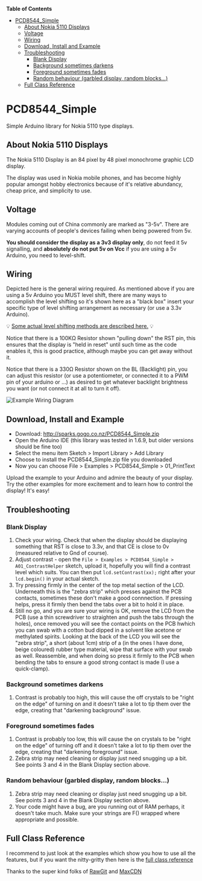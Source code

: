 <!-- START doctoc generated TOC please keep comment here to allow auto update -->
<!-- DON'T EDIT THIS SECTION, INSTEAD RE-RUN doctoc TO UPDATE -->
**Table of Contents**

- [PCD8544_Simple](#pcd8544_simple)
  - [About Nokia 5110 Displays](#about-nokia-5110-displays)
  - [Voltage](#voltage)
  - [Wiring](#wiring)
  - [Download, Install and Example](#download-install-and-example)
  - [Troubleshooting](#troubleshooting)
    - [Blank Display](#blank-display)
    - [Background sometimes darkens](#background-sometimes-darkens)
    - [Foreground sometimes fades](#foreground-sometimes-fades)
    - [Random behaviour (garbled display, random blocks...)](#random-behaviour-garbled-display-random-blocks)
  - [Full Class Reference](#full-class-reference)

<!-- END doctoc generated TOC please keep comment here to allow auto update -->

# PCD8544_Simple
Simple Arduino library for Nokia 5110 type displays.

## About Nokia 5110 Displays

The Nokia 5110 Display is an 84 pixel by 48 pixel monochrome graphic LCD display.  

The display was used in Nokia mobile phones, and has become highly popular amongst hobby electronics because of it's relative abundancy, cheap price, and simplicity to use.

## Voltage

Modules coming out of China commonly are marked as "3-5v".  There are varying accounts of people's devices failing when being powered from 5v.

**You should consider the display as a 3v3 display only**, do not feed it 5v signalling, and **absolutely do not put 5v on Vcc** if you are using a 5v Arduino, you need to level-shift.

## Wiring

Depicted here is the general wiring required.  As mentioned above if you are using a 5v Arduino you MUST level shift, there are many ways to accomplish the level shifting so it's shown here as a "black box" insert your specific type of level shifting arrangement as necessary (or use a 3.3v Arduino).

:bulb: [Some actual level shifting methods are described here.](LEVELSHIFT.md) :bulb: 

Notice that there is a 100KΩ Resistor shown "pulling down" the RST pin, this ensures that the display is "held in reset" until such time as the code enables it, this is good practice, although maybe you can get away without it.

Notice that there is a 330Ω Resistor shown on the BL (Backlight) pin, you can adjust this resistor (or use a potentiometer, or connected it to a PWM pin of your arduino or ...) as desired to get whatever backlight brightness you want (or not connect it at all to turn it off).

![Example Wiring Diagram](https://rawgit.com/sleemanj/PCD8544_Simple/master/docs/wiring-diagram.png "Example Wiring Diagram")

## Download, Install and Example

* Download: http://sparks.gogo.co.nz/PCD8544_Simple.zip
* Open the Arduino IDE (this library was tested in 1.6.9, but older versions should be fine too)
* Select the menu item Sketch > Import Library > Add Library
* Choose to install the PCD8544_Simple.zip file you downloaded
* Now you can choose File > Examples > PCD8544_Simple > 01_PrintText

Upload the example to your Arduino and admire the beauty of your display.  Try the other examples for more excitement and to learn how to control the display!  It's easy!


## Troubleshooting

### Blank Display

  1. Check your wiring.  Check that when the display should be displaying something that RST is close to 3.3v, and that CE is close to 0v (measured relative to Gnd of course).
  2. Adjust contrast - open the `File > Examples > PCD8544_Simple > A01_ContrastHelper` sketch, upload it, hopefully you will find a contrast level which suits.  You can then put `lcd.setContrast(xx);` right after your `lcd.begin()` in your actual sketch.
  3. Try pressing firmly in the center of the top metal section of the LCD.  Underneath this is the "zebra strip" which presses against the PCB contacts, sometimes these don't make a good connnection.  If pressing helps, press it firmly then bend the tabs over a bit to hold it in place.  
  4. Still no go, and you are sure your wiring is OK, remove the LCD from the PCB (use a thin screwdriver to straighten and push the tabs through the holes), once removed you will see the contact points on the PCB hwhich you can swab with a cotton bud dipped in a solvent like acetone or methylated spirits.  Looking at the back of the LCD you will see the "zebra strip", a short (about 1cm) strip of a (in the ones I have done, beige coloured) rubber type material, wipe that surface with your swab as well.  Reassemble, and when doing so press it firmly to the PCB when bending the tabs to ensure a good strong contact is made (I use a quick-clamp).
  
### Background sometimes darkens

  1. Contrast is probably too high, this will cause the off crystals to be "right on the edge" of turning on and it doesn't take a lot to tip them over the edge, creating that "darkening background" issue.
  
### Foreground sometimes fades

  1. Contrast is probably too low, this will cause the on crystals to be "right on the edge" of turning off and it doesn't take a lot to tip them over the edge, creating that "darkening foreground" issue.
  2. Zebra strip may need cleaning or display just need snugging up a bit.  See points 3 and 4 in the Blank Display section above.

### Random behaviour (garbled display, random blocks...)

  1. Zebra strip may need cleaning or display just need snugging up a bit.  See points 3 and 4 in the Blank Display section above.
  2. Your code might have a bug, are you running out of RAM perhaps, it doesn't take much.  Make sure your strings are F() wrapped where appropriate and possible.
  
  
## Full Class Reference

I recommend to just look at the examples which show you how to use all the features, but if you want the nitty-gritty then here is the [full class reference](https://rawgit.com/sleemanj/PCD8544_Simple/d2c5ae1/docs/html/class_p_c_d8544___simple.html)

Thanks to the super kind folks of [RawGit](https://rawgit.com/) and [MaxCDN](http://www.maxcdn.com/)